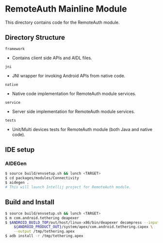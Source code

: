 # RemoteAuth Mainline Module

This directory contains code for the RemoteAuth module.

## Directory Structure

`framework`
 - Contains client side APIs and AIDL files.

`jni`
 - JNI wrapper for invoking Android APIs from native code.

`native`
 - Native code implementation for RemoteAuth module services.

`service`
 - Server side implementation for RemoteAuth module services.

`tests`
 - Unit/Multi devices tests for RemoteAuth module (both Java and native code).

## IDE setup

### AIDEGen

```sh
$ source build/envsetup.sh && lunch <TARGET>
$ cd packages/modules/Connectivity
$ aidegen .
# This will launch Intellij project for RemoteAuth module.
```

## Build and Install

```sh
$ source build/envsetup.sh && lunch <TARGET>
$ m com.android.tethering deapexer
$ $ANDROID_BUILD_TOP/out/host/linux-x86/bin/deapexer decompress --input \
    ${ANDROID_PRODUCT_OUT}/system/apex/com.android.tethering.capex \
    --output /tmp/tethering.apex
$ adb install -r /tmp/tethering.apex
```

